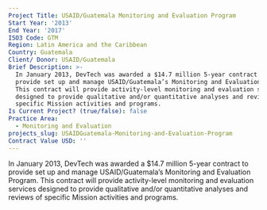 ```yaml
---
Project Title: USAID/Guatemala Monitoring and Evaluation Program
Start Year: '2013'
End Year: '2017'
ISO3 Code: GTM
Region: Latin America and the Caribbean
Country: Guatemala
Client/ Donor: USAID/Guatemala
Brief Description: >-
  In January 2013, DevTech was awarded a $14.7 million 5-year contract to
  provide set up and manage USAID/Guatemala’s Monitoring and Evaluation Program.
  This contract will provide activity-level monitoring and evaluation services
  designed to provide qualitative and/or quantitative analyses and reviews of
  specific Mission activities and programs.
Is Current Project? (true/false): false
Practice Area:
  - Monitoring and Evaluation
projects_slug: USAIDGuatemala-Monitoring-and-Evaluation-Program
Contract Value USD: ''
---
```

In January 2013, DevTech was awarded a $14.7 million 5-year contract to provide set up and manage USAID/Guatemala’s Monitoring and Evaluation Program. This contract will provide activity-level monitoring and evaluation services designed to provide qualitative and/or quantitative analyses and reviews of specific Mission activities and programs.